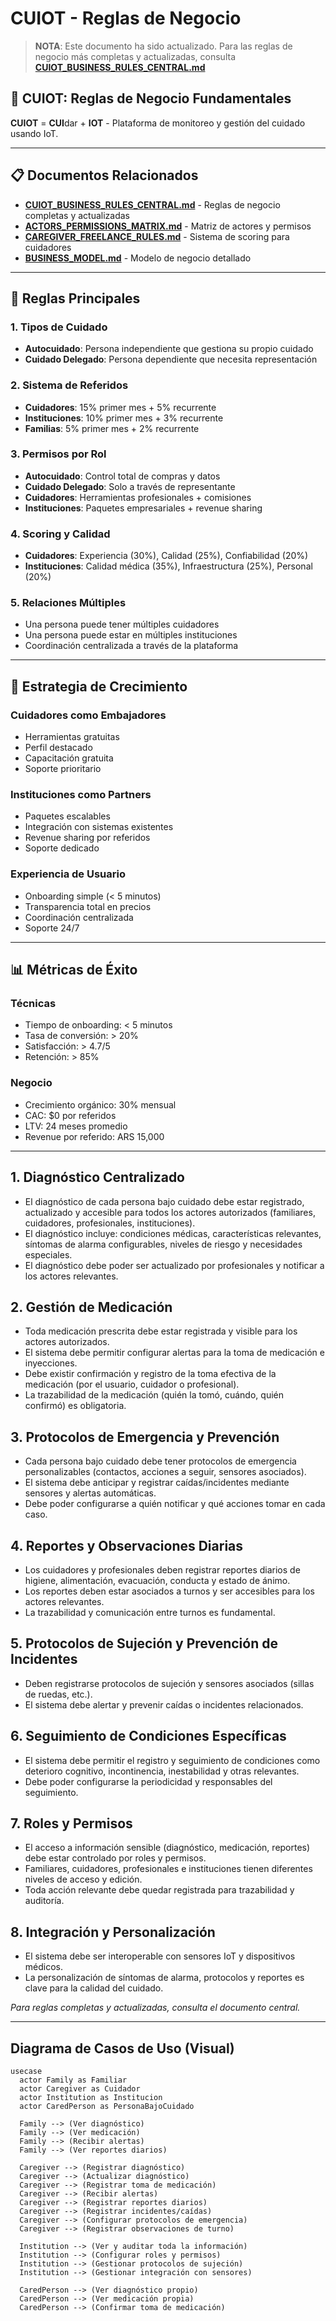 # CUIOT - Reglas de Negocio

> **NOTA**: Este documento ha sido actualizado. Para las reglas de negocio más completas y actualizadas, consulta **[CUIOT_BUSINESS_RULES_CENTRAL.md](./CUIOT_BUSINESS_RULES_CENTRAL.md)**

## 🏥 **CUIOT: Reglas de Negocio Fundamentales**

**CUIOT** = **CUI**dar + **IOT** - Plataforma de monitoreo y gestión del cuidado usando IoT.

---

## 📋 **Documentos Relacionados**

- **[CUIOT_BUSINESS_RULES_CENTRAL.md](./CUIOT_BUSINESS_RULES_CENTRAL.md)** - Reglas de negocio completas y actualizadas
- **[ACTORS_PERMISSIONS_MATRIX.md](./ACTORS_PERMISSIONS_MATRIX.md)** - Matriz de actores y permisos
- **[CAREGIVER_FREELANCE_RULES.md](./CAREGIVER_FREELANCE_RULES.md)** - Sistema de scoring para cuidadores
- **[BUSINESS_MODEL.md](./BUSINESS_MODEL.md)** - Modelo de negocio detallado

---

## 🎯 **Reglas Principales**

### **1. Tipos de Cuidado**
- **Autocuidado**: Persona independiente que gestiona su propio cuidado
- **Cuidado Delegado**: Persona dependiente que necesita representación

### **2. Sistema de Referidos**
- **Cuidadores**: 15% primer mes + 5% recurrente
- **Instituciones**: 10% primer mes + 3% recurrente
- **Familias**: 5% primer mes + 2% recurrente

### **3. Permisos por Rol**
- **Autocuidado**: Control total de compras y datos
- **Cuidado Delegado**: Solo a través de representante
- **Cuidadores**: Herramientas profesionales + comisiones
- **Instituciones**: Paquetes empresariales + revenue sharing

### **4. Scoring y Calidad**
- **Cuidadores**: Experiencia (30%), Calidad (25%), Confiabilidad (20%)
- **Instituciones**: Calidad médica (35%), Infraestructura (25%), Personal (20%)

### **5. Relaciones Múltiples**
- Una persona puede tener múltiples cuidadores
- Una persona puede estar en múltiples instituciones
- Coordinación centralizada a través de la plataforma

---

## 🚀 **Estrategia de Crecimiento**

### **Cuidadores como Embajadores**
- Herramientas gratuitas
- Perfil destacado
- Capacitación gratuita
- Soporte prioritario

### **Instituciones como Partners**
- Paquetes escalables
- Integración con sistemas existentes
- Revenue sharing por referidos
- Soporte dedicado

### **Experiencia de Usuario**
- Onboarding simple (< 5 minutos)
- Transparencia total en precios
- Coordinación centralizada
- Soporte 24/7

---

## 📊 **Métricas de Éxito**

### **Técnicas**
- Tiempo de onboarding: < 5 minutos
- Tasa de conversión: > 20%
- Satisfacción: > 4.7/5
- Retención: > 85%

### **Negocio**
- Crecimiento orgánico: 30% mensual
- CAC: $0 por referidos
- LTV: 24 meses promedio
- Revenue por referido: ARS 15,000

---

## 1. Diagnóstico Centralizado
- El diagnóstico de cada persona bajo cuidado debe estar registrado, actualizado y accesible para todos los actores autorizados (familiares, cuidadores, profesionales, instituciones).
- El diagnóstico incluye: condiciones médicas, características relevantes, síntomas de alarma configurables, niveles de riesgo y necesidades especiales.
- El diagnóstico debe poder ser actualizado por profesionales y notificar a los actores relevantes.

## 2. Gestión de Medicación
- Toda medicación prescrita debe estar registrada y visible para los actores autorizados.
- El sistema debe permitir configurar alertas para la toma de medicación e inyecciones.
- Debe existir confirmación y registro de la toma efectiva de la medicación (por el usuario, cuidador o profesional).
- La trazabilidad de la medicación (quién la tomó, cuándo, quién confirmó) es obligatoria.

## 3. Protocolos de Emergencia y Prevención
- Cada persona bajo cuidado debe tener protocolos de emergencia personalizables (contactos, acciones a seguir, sensores asociados).
- El sistema debe anticipar y registrar caídas/incidentes mediante sensores y alertas automáticas.
- Debe poder configurarse a quién notificar y qué acciones tomar en cada caso.

## 4. Reportes y Observaciones Diarias
- Los cuidadores y profesionales deben registrar reportes diarios de higiene, alimentación, evacuación, conducta y estado de ánimo.
- Los reportes deben estar asociados a turnos y ser accesibles para los actores relevantes.
- La trazabilidad y comunicación entre turnos es fundamental.

## 5. Protocolos de Sujeción y Prevención de Incidentes
- Deben registrarse protocolos de sujeción y sensores asociados (sillas de ruedas, etc.).
- El sistema debe alertar y prevenir caídas o incidentes relacionados.

## 6. Seguimiento de Condiciones Específicas
- El sistema debe permitir el registro y seguimiento de condiciones como deterioro cognitivo, incontinencia, inestabilidad y otras relevantes.
- Debe poder configurarse la periodicidad y responsables del seguimiento.

## 7. Roles y Permisos
- El acceso a información sensible (diagnóstico, medicación, reportes) debe estar controlado por roles y permisos.
- Familiares, cuidadores, profesionales e instituciones tienen diferentes niveles de acceso y edición.
- Toda acción relevante debe quedar registrada para trazabilidad y auditoría.

## 8. Integración y Personalización
- El sistema debe ser interoperable con sensores IoT y dispositivos médicos.
- La personalización de síntomas de alarma, protocolos y reportes es clave para la calidad del cuidado.

*Para reglas completas y actualizadas, consulta el documento central.*

---

## Diagrama de Casos de Uso (Visual)

```mermaid
usecase
  actor Family as Familiar
  actor Caregiver as Cuidador
  actor Institution as Institucion
  actor CaredPerson as PersonaBajoCuidado

  Family --> (Ver diagnóstico)
  Family --> (Ver medicación)
  Family --> (Recibir alertas)
  Family --> (Ver reportes diarios)

  Caregiver --> (Registrar diagnóstico)
  Caregiver --> (Actualizar diagnóstico)
  Caregiver --> (Registrar toma de medicación)
  Caregiver --> (Recibir alertas)
  Caregiver --> (Registrar reportes diarios)
  Caregiver --> (Registrar incidentes/caídas)
  Caregiver --> (Configurar protocolos de emergencia)
  Caregiver --> (Registrar observaciones de turno)

  Institution --> (Ver y auditar toda la información)
  Institution --> (Configurar roles y permisos)
  Institution --> (Gestionar protocolos de sujeción)
  Institution --> (Gestionar integración con sensores)

  CaredPerson --> (Ver diagnóstico propio)
  CaredPerson --> (Ver medicación propia)
  CaredPerson --> (Confirmar toma de medicación)
``` 